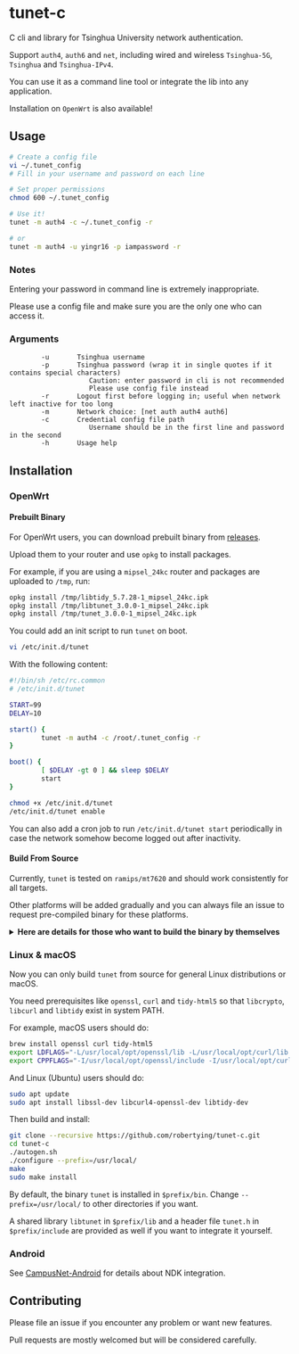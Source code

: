 # tunet-c

C cli and library for Tsinghua University network authentication.

Support `auth4`, `auth6` and `net`, including wired and wireless `Tsinghua-5G`, `Tsinghua` and `Tsinghua-IPv4`.

You can use it as a command line tool or integrate the lib into any application.

Installation on `OpenWrt` is also available!

## Usage

```sh
# Create a config file
vi ~/.tunet_config
# Fill in your username and password on each line

# Set proper permissions
chmod 600 ~/.tunet_config

# Use it!
tunet -m auth4 -c ~/.tunet_config -r

# or
tunet -m auth4 -u yingr16 -p iampassword -r
```

### Notes

Entering your password in command line is extremely inappropriate.

Please use a config file and make sure you are the only one who can access it.

### Arguments

```
        -u       Tsinghua username
        -p       Tsinghua password (wrap it in single quotes if it contains special characters)
                    Caution: enter password in cli is not recommended
                    Please use config file instead
        -r       Logout first before logging in; useful when network left inactive for too long
        -m       Network choice: [net auth auth4 auth6]
        -c       Credential config file path
                    Username should be in the first line and password in the second
        -h       Usage help
```

## Installation

### OpenWrt

#### Prebuilt Binary

For OpenWrt users, you can download prebuilt binary from [releases](https://github.com/robertying/tunet-c/releases).

Upload them to your router and use `opkg` to install packages.

For example, if you are using a `mipsel_24kc` router and packages are uploaded to `/tmp`, run:

```sh
opkg install /tmp/libtidy_5.7.28-1_mipsel_24kc.ipk
opkg install /tmp/libtunet_3.0.0-1_mipsel_24kc.ipk
opkg install /tmp/tunet_3.0.0-1_mipsel_24kc.ipk
```

You could add an init script to run `tunet` on boot.

```sh
vi /etc/init.d/tunet
```

With the following content:

```sh
#!/bin/sh /etc/rc.common
# /etc/init.d/tunet

START=99
DELAY=10

start() {
        tunet -m auth4 -c /root/.tunet_config -r
}

boot() {
        [ $DELAY -gt 0 ] && sleep $DELAY
        start
}
```

```sh
chmod +x /etc/init.d/tunet
/etc/init.d/tunet enable
```

You can also add a cron job to run `/etc/init.d/tunet start` periodically in case the network somehow become logged out after inactivity.

#### Build From Source

Currently, `tunet` is tested on `ramips/mt7620` and should work consistently for all targets.

Other platforms will be added gradually and you can always file an issue to request pre-compiled binary for these platforms.

<details>
<summary>
<strong>Here are details for those who want to build the binary by themselves</strong>
</summary>

1. Get ready by following [Install buildsystem](https://openwrt.org/docs/guide-developer/build-system/install-buildsystem) and install prerequisites.

2. Download OpenWrt SDK for your platform. Follow [Using the SDK](https://openwrt.org/docs/guide-developer/using_the_sdk).

3. For example, for mt7620 and OpenWrt 19.07, download and unzip `openwrt-sdk-19.07.0-ramips-mt7620_gcc-7.5.0_musl.Linux-x86_64.tar.xz`:

   ```sh
   tar xvf openwrt-sdk-19.07.0-ramips-mt7620_gcc-7.5.0_musl.Linux-x86_64.tar.xz
   ```

4. Add `tunet` into SDK feeds `feeds.conf.default`:

   ```sh
   cd openwrt-sdk-19.07.0-ramips-mt7620_gcc-7.5.0_musl.Linux-x86_64
   ```

   Edit the file `feeds.conf.default`. Add the following line:

   ```
   src-git tunet https://github.com/robertying/tunet-c.git
   ```

5. Use `./scripts/feeds update -a` command to obtain and update package definitions.

6. After the definitions have been updated, run `./scripts/feeds install libtidy tunet` to prepare the package and its dependencies.

7. Run `make menuconfig` and go to `Global Build Settings` to exclude the following:

   ```
   [ ] Select all target specific packages by default
   [ ] Select all kernel module packages by default
   [ ] Select all userspace packages by default
   ```

8. Exit and go to `Network`, select `tunet` by pressing `m` and all the dependencies will be selected automatically.

9. Save the configuration and exit the menu.

10. Run `make package/tunet/compile -j5`

11. After the compilation is finished, the generated .ipk files are placed in the `bin/packages/$ARCH/tunet/` of the directory you extracted the SDK into.

</details>

### Linux & macOS

Now you can only build `tunet` from source for general Linux distributions or macOS.

You need prerequisites like `openssl`, `curl` and `tidy-html5` so that `libcrypto`, `libcurl` and `libtidy` exist in system PATH.

For example, macOS users should do:

```bash
brew install openssl curl tidy-html5
export LDFLAGS="-L/usr/local/opt/openssl/lib -L/usr/local/opt/curl/lib -L/usr/local/opt/tidy-html5/lib"
export CPPFLAGS="-I/usr/local/opt/openssl/include -I/usr/local/opt/curl/include -I/usr/local/opt/tidy-html5/include"
```

And Linux (Ubuntu) users should do:

```bash
sudo apt update
sudo apt install libssl-dev libcurl4-openssl-dev libtidy-dev
```

Then build and install:

```bash
git clone --recursive https://github.com/robertying/tunet-c.git
cd tunet-c
./autogen.sh
./configure --prefix=/usr/local/
make
sudo make install
```

By default, the binary `tunet` is installed in `$prefix/bin`. Change `--prefix=/usr/local/` to other directories if you want.

A shared library `libtunet` in `$prefix/lib` and a header file `tunet.h` in `$prefix/include` are provided as well if you want to integrate it yourself.

### Android

See [CampusNet-Android](https://github.com/robertying/CampusNet-Android) for details about NDK integration.

## Contributing

Please file an issue if you encounter any problem or want new features.

Pull requests are mostly welcomed but will be considered carefully.
